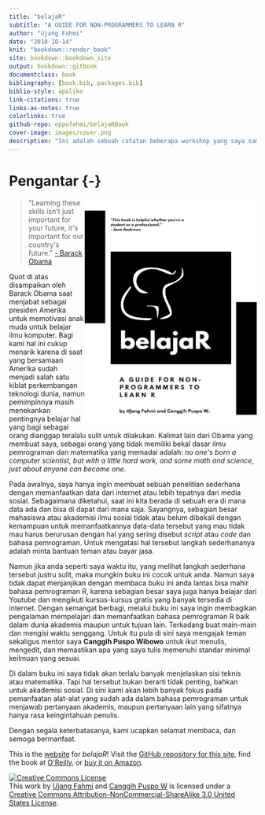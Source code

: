 ```yaml
--- 
title: "belajaR"
subtitle: "A GUIDE FOR NON-PROGRAMMERS TO LEARN R"
author: "Ujang Fahmi"
date: "2018-10-14"
knit: "bookdown::render_book"
site: bookdown::bookdown_site
output: bookdown::gitbook
documentclass: book
bibliography: [book.bib, packages.bib]
biblio-style: apalike
link-citations: true
links-as-notes: true
colorlinks: true
github-repo: eppofahmi/belajaRBook
cover-image: images/cover.png
description: "Ini adalah sebuah catatan beberapa workshop yang saya sampaikan dalam beberapa kali pertemuan baik di kampus maupun di luar."
---
```


# Pengantar {-}

<img src="images/cover.png" width="350" height="460" align="right" alt="Cover image" />

> "Learning these skills isn't just important for your future, it's important for our country's future." [- Barack Obama](https://www.youtube.com/watch?time_continue=13&v=6XvmhE1J9PY)

Quot di atas disampaikan oleh Barack Obama saat menjabat sebagai presiden Amerika untuk memotivasi anak muda untuk belajar ilmu komputer. Bagi kami hal ini cukup menarik karena di saat yang bersamaan Amerika sudah menjadi salah satu kiblat perkembangan teknologi dunia, namun pemimpinnya masih menekankan pentingnya belajar hal yang bagi sebagai orang dianggap teralalu sulit untuk dilakukan. Kalimat lain dari Obama yang membuat saya, sebagai orang yang tidak memiliki bekal dasar ilmu pemrograman dan matematika yang memadai adalah: *no one's born a computer scientist, but with a little hard work, and some math and science, just about anyone can become one.*

Pada awalnya, saya hanya ingin membuat sebuah penelitian sederhana dengan memanfaatkan data dari internet atau lebih tepatnya dari media sosial. Sebagaimana diketahui, saat ini kita berada di sebuah era di mana data ada dan bisa di dapat dari mana saja. Sayangnya, sebagian besar mahasiswa atau akademisi ilmu sosial tidak atau belum dibekali dengan kemampuan untuk memanfaatkannya data-data tersebut yang mau tidak mau harus berurusan dengan hal yang sering disebut *script* atau *code* dan bahasa pemrograman. Untuk mengatasi hal tersebut langkah sederhananya adalah minta bantuan teman atau bayar jasa. 

Namun jika anda seperti saya waktu itu, yang melihat langkah sederhana tersebut justru sulit, maka mungkin buku ini cocok untuk anda. Namun saya tidak dapat menjanjikan dengan membaca buku ini anda lantas bisa mahir bahasa pemrograman R, karena sebagian besar saya juga hanya belajar dari Youtube dan mengikuti kursus-kursus gratis yang banyak tersedia di internet. Dengan semangat berbagi, melalui buku ini saya ingin membagikan pengalaman mempelajari dan memanfaatkan bahasa pemrograman R baik dalam dunia akademis maupun untuk tujuan lain. Terkadang buat main-main dan mengisi waktu senggang. Untuk itu pula di sini saya mengajak teman sekaligus mentor saya **Canggih Puspo Wibowo** untuk ikut menulis, mengedit, dan memastikan apa yang saya tulis memenuhi standar minimal keilmuan yang sesuai. 

Di dalam buku ini saya tidak akan terlalu banyak menjelaskan sisi teknis atau matematika. Tapi hal tersebut bukan berarti tidak penting, bahkan untuk akademisi sosial. Di sini kami akan lebih banyak fokus pada pemanfaatan alat-alat yang sudah ada dalam bahasa pemrograman untuk menjawab pertanyaan akademis, maupun pertanyaan lain yang sifatnya hanya rasa keingintahuan penulis. 

Dengan segala keterbatasanya, kami ucapkan selamat membaca, dan semoga bermanfaat.

This is the [website](https://github.com/eppofahmi/belajaRBook) for *belajaR*! Visit the [GitHub repository for this site](https://github.com/eppofahmi/belajaRBook), find the book at  [O'Reilly](http://www.jdoqocy.com/click-4428796-11290546?url=http%3A%2F%2Fshop.oreilly.com%2Fproduct%2F0636920067153.do%3Fcmp%3Daf-strata-books-video-product_cj_0636920067153_%25zp&cjsku=0636920067153), or [buy it on Amazon](http://amzn.to/2tZkmxG).

<a rel="license" href="http://creativecommons.org/licenses/by-nc-sa/3.0/us/"><img alt="Creative Commons License" style="border-width:0" src="https://i.creativecommons.org/l/by-nc-sa/3.0/us/88x31.png" /></a><br />This work by [Ujang Fahmi](https://github.com/eppofahmi) and [Canggih Puspo W](https://github.com/canggihpw) is licensed under a <a rel="license" href="http://creativecommons.org/licenses/by-nc-sa/3.0/us/">Creative Commons Attribution-NonCommercial-ShareAlike 3.0 United States License</a>.


